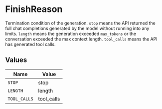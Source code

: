 # FinishReason

Termination condition of the generation. `stop` means the API returned the full chat completions generated by the model without running into any limits.
`length` means the generation exceeded `max_tokens` or the conversation exceeded the max context length.
`tool_calls` means the API has generated tool calls.



## Values

| Name         | Value        |
| ------------ | ------------ |
| `STOP`       | stop         |
| `LENGTH`     | length       |
| `TOOL_CALLS` | tool_calls   |